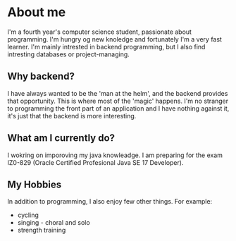 # About me
I'm a fourth year's computer science student, passionate about programming.
I'm hungry og new knoledge and fortunately I'm a very fast learner.
I'm mainly intrested in backend programming, but I also find intresting databases or project-managing.

## Why backend?
I have always wanted to be the 'man at the helm', and the backend provides that opportunity.
This is where most of the 'magic' happens. I'm no stranger to programming the front part of an application and I have nothing against it, it's just that the backend is more interesting. 

## What am I currently do?
I wokring on imporoving my java knowleadge.
I am preparing for the exam IZ0-829 (Oracle Certified Profesional Java SE 17 Developer).

## My Hobbies
In addition to programming, I also enjoy few other things. For example:
- cycling
- singing - choral and solo
- strength training
